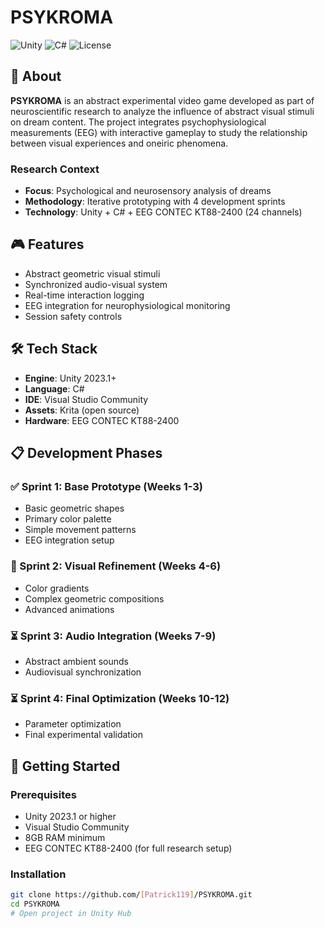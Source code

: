# PSYKROMA

![Unity](https://img.shields.io/badge/Unity-2023.1-black?logo=unity)
![C#](https://img.shields.io/badge/C%23-239120?logo=c-sharp&logoColor=white)
![License](https://img.shields.io/badge/License-MIT-blue)

## 📖 About

**PSYKROMA** is an abstract experimental video game developed as part of neuroscientific research to analyze the influence of abstract visual stimuli on dream content. The project integrates psychophysiological measurements (EEG) with interactive gameplay to study the relationship between visual experiences and oneiric phenomena.

### Research Context
- **Focus**: Psychological and neurosensory analysis of dreams
- **Methodology**: Iterative prototyping with 4 development sprints
- **Technology**: Unity + C# + EEG CONTEC KT88-2400 (24 channels)

## 🎮 Features

- Abstract geometric visual stimuli
- Synchronized audio-visual system
- Real-time interaction logging
- EEG integration for neurophysiological monitoring
- Session safety controls

## 🛠️ Tech Stack

- **Engine**: Unity 2023.1+
- **Language**: C#
- **IDE**: Visual Studio Community
- **Assets**: Krita (open source)
- **Hardware**: EEG CONTEC KT88-2400

## 📋 Development Phases

### ✅ Sprint 1: Base Prototype (Weeks 1-3)
- Basic geometric shapes
- Primary color palette
- Simple movement patterns
- EEG integration setup

### 🔄 Sprint 2: Visual Refinement (Weeks 4-6)
- Color gradients
- Complex geometric compositions
- Advanced animations

### ⏳ Sprint 3: Audio Integration (Weeks 7-9)
- Abstract ambient sounds
- Audiovisual synchronization

### ⏳ Sprint 4: Final Optimization (Weeks 10-12)
- Parameter optimization
- Final experimental validation

## 🚀 Getting Started

### Prerequisites
- Unity 2023.1 or higher
- Visual Studio Community
- 8GB RAM minimum
- EEG CONTEC KT88-2400 (for full research setup)

### Installation
```bash
git clone https://github.com/[Patrick119]/PSYKROMA.git
cd PSYKROMA
# Open project in Unity Hub
